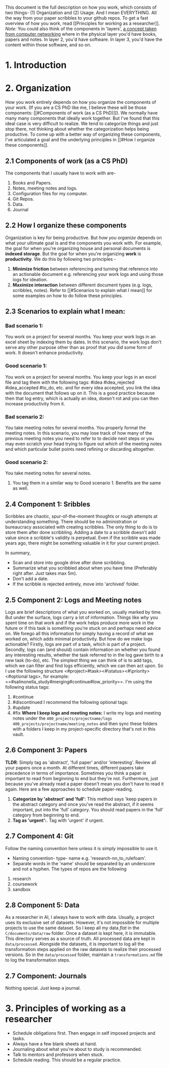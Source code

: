 This document is the full description on how you work, which consists of two things- (1) Organization and (2) Usage. And I mean EVERYTHING. All the way from your paper scribbles to your github repos. To get a fast overview of how you work, read [[Principles for working as a researcher]].
*Note:* You could also think of the components in 'layers', [a concept taken from computer networking](https://en.wikipedia.org/wiki/OSI_model) where in the physical layer you'd have books, papers and notes. In layer 2, you'd have software. In layer 3, you'd have the content within those software, and so on.
# 1. Introduction


#  2. Organization
How you work entirely depends on how you organize the components of your work. (If you are a CS PhD like me, I believe these will be those components: [[#Components of work (as a CS PhD)]]). We normally have many many components that ideally work together. But I've found that this ideal case is very difficult to realize. We tend to categorize things and just stop there, not thinking about whether the categorization helps being productive. To come up with a better way of organizing these components, I've articulated a goal and the underlying principles in [[#How I organize these components]].
## 2.1 Components of work (as a CS PhD)
The components that I usually have to work with are-
1. Books and Papers.
2. Notes, meeting notes and logs.
3. Configuration files for my computer.
4. Git Repos.
5. Data.
6. Journal
## 2.2 How I organize these components
Organization is key for being productive. But *how you organize* depends on what your ultimate goal is and the components you work with. For example, the goal for when you're organizing house and personal documents is **indexed storage**. But the goal for when you're organizing **work** is **productivity**. We do this by following two principles - 
1. **Minimize friction** between referencing and turning that reference into an actionable document e.g. referencing your work logs and using those logs for ideation.
2. **Maximize interaction** between different document types (e.g. logs, scribbles, notes).
Refer to [[#Scenarios to explain what I mean]] for some examples on how to do follow these principles.
## 2.3 Scenarios to explain what I mean:
### Bad scenario 1:
You work on a project for several months. You keep your work logs in an excel sheet by indexing them by dates.
In this scenario, the work logs don't serve any other purpose other than as proof that you did some form of work. It doesn't enhance productivity.
### Good scenario 1:
You work on a project for several months. You keep your logs in an excel file and tag them with the following tags: \#idea \#idea_rejected \#idea_accepted \#to_do, etc. and for every idea accepted, you link the idea with the document that follows up on it. This is a good practice because then that log entry, which is actually an idea, doesn't rot and you can then increase productivity from it.
### Bad scenario 2:
You take meeting notes for several months. You properly format the meeting notes.
In this scenario, you may lose track of how many of the previous meeting notes you need to refer to to decide next steps or you may even scratch your head trying to figure out *which* of the meeting notes and which particular bullet points need refining or discarding altogether.
### Good scenario 2:
You take meeting notes for several notes. 
1. You tag them in a similar way to Good scenario 1. Benefits are the same as well.
## 2.4 Component 1: Sribbles
Scribbles are chaotic, spur-of-the-moment thoughts or rough attempts at understanding something. There should be no administration or bureaucracy associated with creating scribbles. The only thing to do is to store them after done scribbling. 
Adding a date to a scribble doesn't add value since a scribble's validity is perpetual. Even if the scribble was made years ago, there might be something valuable in it for your current project. 

In summary,
- Scan and store into google drive after done scribbling.
- Summarize what you scribbled about when you have time (Preferably right after. Just takes max 5m).
- Don't add a date.
- If the scribble is rejected entirely, move into 'archived' folder.
## 2.5 Component 2: Logs and Meeting notes
Logs are brief descriptions of what you worked on, usually marked by time. But under the surface, logs carry a lot of information. Things like *why* you spent time on that work and if the work helps produce more work in the future or if this task is something you're stuck on and perhaps need advice on. We forego all this information for simply having a record of what we worked on, which adds minimal productivity. 
But how do we make logs actionable? Firstly, logs are part of a task, which is part of a project. Secondly, logs can (and should) contain information on whether you found any interesting results, whether the task referred to in the log gave birth to a new task (to-do), etc. The simplest thing we can think of is to add tags, which we can filter and find logs efficiently, which we can then act upon. So I use the following structure <\#project>\#task><#\status><#\priority><\#optional tags>, for example: ==\#salmonella_study\#merging\#continue\#low_priority==. I'm using the following status tags:
1. \#continue
2. \#discontinued
I recommend the following optional tags:
3. \#update
4. \#fix
**Where I keep logs and meeting notes:** I write my logs and meeting notes under the `400_projects/projectname/logs` `400_projects/projectname/meeting_notes` and then sync these folders with a folders I keep in my project-specific directory that's not in this vault.
## 2.6 Component 3: Papers
**TLDR**: Simply tag as 'abstract', 'full paper' and/or 'interesting'. Review all your papers once a month. 
At different times, different papers take precedence in terms of importance. Sometimes you think a paper is important to read from beginning to end but they're not. Furthermore, just because you've already read a paper doesn't mean you don't have to read it again. Here are a few approaches to schedule paper-reading.
1. **Categorize by 'abstract' and 'full'**: This method says 'keep papers in the abstract category and once you've read the abstract, if it seems important, put into the 'full' category. You should read papers in the 'full' category from beginning to end.
2. **Tag as 'urgent':**. Tag with 'urgent' if urgent. 
## 2.7 Component 4: Git
Follow the naming convention here unless it is simply impossible to use it.
- Naming convention- type- name e.g. 'research-nn_to_rulefoam'.
- Separate words in the 'name' should be separated by an underscore and not a hyphen.
The types of repos are the following
1. research
2. coursework
3. sandbox
## 2.8 Component 5: Data
As a researcher in AI, I always have to work with data. Usually, a project uses its exclusive set of datasets. However, it's not impossible for multiple projects to use the same dataset. So I keep all my data *flat* in the `C/documents/data/raw` folder. Once a dataset is kept here, it is immutable. This directory serves as a source of truth. 
All processed data are kept in `data/processed`. Alongside the datasets, it is important to log all the transformation steps applied on the raw datasets to realize their processed versions. So in the `data/processed` folder, maintain a `transformations.md` file to log the transformation steps.

## 2.7 Component: Journals
Nothing special. Just keep a journal.
# 3. Principles of working as a researcher
- Schedule obligations first. Then engage in self imposed projects and tasks.
- Always have a few blank sheets at hand.
- Journaling about what you're about to study is recommended.
- Talk to mentors and professors when stuck.
- Schedule reading. This should be a regular practice.
